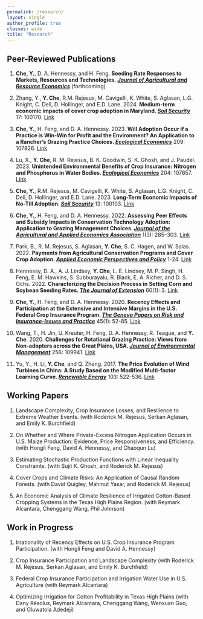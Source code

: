 ```yaml
---
permalink: /research/
layout: single
author_profile: true
classes: wide
title: "Research"
---
```


## Peer-Reviewed Publications

1. **Che, Y.**, D. A. Hennessy, and H. Feng. **Seeding Rate Responses to Markets, Resources and Technologies.** <ins>_**Journal of Agricultural and Resource Economics**_</ins> (forthcoming)

1. Zhang, Y., **Y. Che**, R.M. Rejesus, M. Cavigelli, K. White, S. Aglasan, L.G. Knight, C. Dell, D. Hollinger, and E.D. Lane. 2024. **Medium-term economic impacts of cover crop adoption in Maryland. *<ins>Soil Security</ins>*** 17: 100170. [Link](https://doi.org/10.1016/j.soisec.2024.100170)
   
1. **Che, Y.**, H. Feng, and D. A. Hennessy. 2023. **Will Adoption Occur if a Practice is Win-Win for Profit and the Environment? An Application to a Rancher’s Grazing Practice Choices. *<ins>Ecological Economics</ins>*** 209: 107826. [Link](https://doi.org/10.1016/j.ecolecon.2023.107826)

1. Lu, X., **Y. Che**, R. M. Rejesus, B. K. Goodwin, S. K. Ghosh, and J. Paudel. 2023. **Unintended Environmental Benefits of Crop Insurance: Nitrogen and Phosphorus in Water Bodies. *<ins>Ecological Economics</ins>*** 204: 107657. [Link](https://doi.org/10.1016/j.ecolecon.2022.107657) 

1. **Che, Y.**, R.M. Rejesus, M. Cavigelli, K. White, S. Aglasan, L.G. Knight, C. Dell, D. Hollinger, and E.D. Lane. 2023. **Long-Term Economic Impacts of No-Till Adoption. *<ins>Soil Security</ins>*** 13: 100103. [Link](https://doi.org/10.1016/j.soisec.2023.100103) 

1. **Che, Y.**, H. Feng, and D. A. Hennessy. 2022.  **Assessing Peer Effects and Subsidy Impacts in Conservation Technology Adoption: Application to Grazing Management Choices. *<ins>Journal of the Agricultural and Applied Economics Association</ins>*** 1(3): 285–303. [Link](https://doi.org/10.1002/jaa2.26) 

1. Park, B., R. M. Rejesus, S. Aglasan, **Y. Che**, S. C. Hagen, and W. Salas. 2022. **Payments from Agricultural Conservation Programs and Cover Crop Adoption. *<ins>Applied Economic Perspectives and Policy</ins>*** 1-24. [Link](https://doi.org/10.1002/aepp.13248) 

1. Hennessy, D. A., A. J. Lindsey, **Y. Che**, L. E. Lindsey, M. P. Singh, H. Feng, E. M. Hawkins, S. Subburayalu, R. Black, E. A. Richer, and D. S. Ochs. 2022. **Characterizing the Decision Process in Setting Corn and Soybean Seeding Rates. *<ins>The Journal of Extension</ins>*** 60(1): 3. [Link](https://doi.org/10.34068/joe.60.01.03)

1. **Che, Y.**, H. Feng, and D. A. Hennessy. 2020. **Recency Effects and Participation at the Extensive and Intensive Margins in the U.S. Federal Crop Insurance Program. *<ins>The Geneva Papers on Risk and Insurance-Issues and Practice</ins>*** 45(1): 52-85. [Link](https://doi.org/10.1057/s41288-019-00147-5) 

1. Wang, T., H. Jin, U. Kreuter, H. Feng, D. A. Hennessy, R. Teague, and **Y. Che**. 2020. **Challenges for Rotational Grazing Practice: Views from Non-adopters across the Great Plains, USA.  *<ins>Journal of Environmental Management</ins>*** 256: 109941. [Link](https://doi.org/10.1016/j.jenvman.2019.109941)

1. Yu, Y., H. Li, **Y. Che**, and Q. Zheng. 2017. **The Price Evolution of Wind Turbines in China: A Study Based on the Modified Multi-factor Learning Curve. *<ins>Renewable Energy</ins>*** 103: 522-536. [Link](https://doi.org/10.1016/j.renene.2016.11.056)
  
## Working Papers
   
1. Landscape Complexity, Crop Insurance Losses, and Resilience to Extreme Weather Events. (with Roderick M. Rejesus, Serkan Aglasan, and Emily K. Burchfield)

1. On Whether and Where Private-Excess Nitrogen Application Occurs in U.S. Maize Production: Evidence, Price Responsiveness, and Efficiency. (with Hongli Feng, David A. Hennessy, and Chaoqun Lu) 

1. Estimating Stochastic Production Functions with Linear Inequality Constraints. (with Sujit K. Ghosh, and Roderick M. Rejesus)

1. Cover Crops and Climate Risks: An Application of Causal Random Forests. (with David Quigley, Mahmut Yasar, and Roderick M. Rejesus)

1. An Economic Analysis of Climate Resilience of Irrigated Cotton-Based Cropping Systems in the Texas High Plains Region. (with Reymark Alcantara, Chenggang Wang, Phil Johnson)

## Work in Progress

1. Irrationality of Recency Effects on U.S. Crop Insurance Program Participation. (with Hongli Feng and David A. Hennessy) 

1. Crop Insurance Participation and Landscape Complexity (with Roderick M. Rejesus, Serkan Aglasan, and Emily K. Burchfield)

1. Federal Crop Insurance Participation and Irrigation Water Use in U.S. Agriculture (with Reymark Alcantara)

1. Optimizing Irrigation for Cotton Profitability in Texas High Plains (with Dany Résolus, Reymark Alcantara, Chenggang Wang, Wenxuan Guo, and Oluwatola Adedeji)
